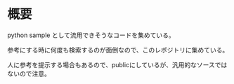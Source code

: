 # 概要

python sample として流用できそうなコードを集めている。

参考にする時に何度も検索するのが面倒なので、このレポジトリに集めている。

人に参考を提示する場合もあるので、publicにしているが、汎用的なソースではないので注意。
